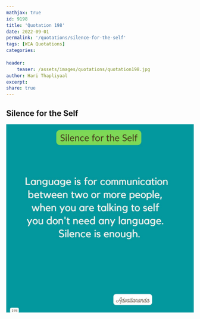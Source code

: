 ```yaml
---
mathjax: true
id: 9198
title: 'Quotation 198'
date: 2022-09-01
permalink: '/quotations/silence-for-the-self'
tags: [WIA Quotations] 
categories: 

header:
    teaser: /assets/images/quotations/quotation198.jpg
author: Hari Thapliyaal 
excerpt:
share: true 
---
```


## Silence for the Self

![Silence for the Self](/assets/images/quotations/quotation198.jpg)
